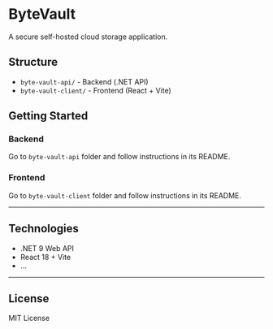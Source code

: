 # ByteVault

A secure self-hosted cloud storage application.

## Structure

- `byte-vault-api/` - Backend (.NET API)
- `byte-vault-client/` - Frontend (React + Vite)

## Getting Started

### Backend

Go to `byte-vault-api` folder and follow instructions in its README.

### Frontend

Go to `byte-vault-client` folder and follow instructions in its README.

---

## Technologies

- .NET 9 Web API  
- React 18 + Vite  
- ...

---

## License

MIT License
